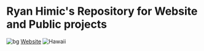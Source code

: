 # Ryan Himic's Repository for Website and Public projects
![bg](red)
[Website](https://rjh22.github.io/RH_Website)
![Hawaii](https://rjh22.github.io/RH_Website/images/Hawaii-city.jpeg)
